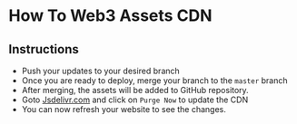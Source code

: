 # How To Web3 Assets CDN 

## Instructions 

- Push your updates to your desired branch
- Once you are ready to deploy, merge your branch to the `master` branch
- After merging, the assets will be added to GitHub repository.
- Goto [Jsdelivr.com](https://www.jsdelivr.com/tools/purge)  and click on `Purge Now` to update the CDN
- You can now refresh your website to see the changes.